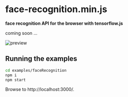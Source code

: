 # face-recognition.min.js

**face recognition API for the browser with tensorflow.js**

coming soon ...

![preview](https://user-images.githubusercontent.com/31125521/40273537-f4e88e82-5bc1-11e8-9472-a5f06087dfd7.gif)

## Running the examples

``` bash
cd examples/faceRecognition
npm i
npm start
```

Browse to http://localhost:3000/.